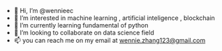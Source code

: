 - 👋 Hi, I’m @wennieec
- 👀 I’m interested in machine learning , artificial inteligence , blockchain
- 🌱 I’m currently learning fundamental of python
- 💞️ I’m looking to collaborate on data science field
- 📫 you can reach me on my email at wennie.zhang123@gmail.com

<!---
wennieec/wennieec is a ✨ special ✨ repository because its `README.md` (this file) appears on your GitHub profile.
You can click the Preview link to take a look at your changes.
--->
